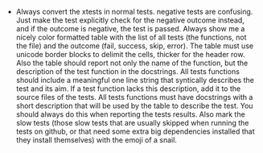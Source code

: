 - Always convert the xtests in normal tests. negative tests are confusing. Just make the test explicitly check for the negative outcome instead, and if the outcome is negative, the test is passed. Always show me a nicely color formatted table with the list of all tests (the functions, not the file) and the outcome (fail, success, skip, error). The table must use unicode border blocks to delimit the cells, thicker for the header row. Also the table should report not only the name of the function, but the description of the test function in the docstrings. All tests functions should include a meaningful one line string that syntically describes the test and its aim. If a test function lacks this description, add it to the source files of the tests. All tests functions must have docstrings with a short description that will be used by the table to describe the test. You should always do this when reporting the tests results. Also mark the slow tests (those slow tests that are usually skipped when running the tests on github, or that need some extra big dependencies installed that they install themselves) with the emoji of a snail.